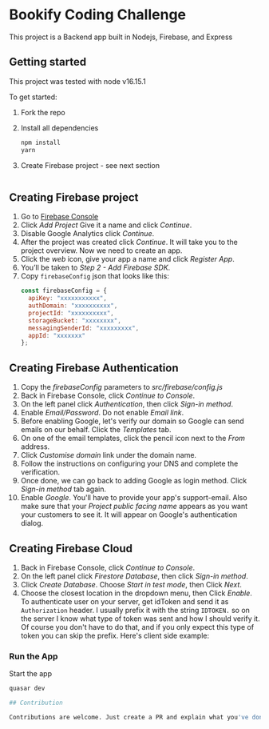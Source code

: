# Bookify Coding Challenge

This project is a Backend app built in Nodejs, Firebase, and Express

## Getting started
This project was tested with node v16.15.1

To get started:
1. Fork the repo
2. Install all dependencies
    ```bash
    npm install
   yarn
    ```
3. Create Firebase project - see next section

    ```
## Creating Firebase project
1. Go to [Firebase Console](https://console.firebase.google.com/)
2. Click _Add Project_ Give it a name and click _Continue_.
3. Disable Google Analytics click _Continue_.
4. After the project was created click _Continue_. It will take you to the project overview. Now we need to create an app.
5. Click the _web_ icon, give your app a name and click _Register App_.
6. You’ll be taken to _Step 2 - Add Firebase SDK_.
7. Copy `firebaseConfig` json that looks like this:
   ```javascript
   const firebaseConfig = {
     apiKey: "xxxxxxxxxxx",
     authDomain: "xxxxxxxxxx",
     projectId: "xxxxxxxxxx",
     storageBucket: "xxxxxxxx",
     messagingSenderId: "xxxxxxxxx",
     appId: "xxxxxxx"
   };
   ```
## Creating Firebase Authentication
1. Copy the _firebaseConfig_ parameters to _src/firebase/config.js_ 
2. Back in Firebase Console, click _Continue to Console_.
3. On the left panel click _Authentication_, then click _Sign-in method_.
4. Enable _Email/Password_. Do not enable _Email link_.
5. Before enabling Google, let's verify our domain so Google can send emails on our behalf. Click the _Templates_ tab.
6. On one of the email templates, click the pencil icon next to the _From_ address.
7. Click _Customise domain_ link under the domain name.
8. Follow the instructions on configuring your DNS and complete the verification.
9. Once done, we can go back to adding Google as login method. Click _Sign-in method_ tab again.
10. Enable _Google_. You'll have to provide your app's support-email. Also make sure that your _Project public facing name_ appears as you want your customers to see it. It will appear on Google's authentication dialog.

## Creating Firebase Cloud
1. Back in Firebase Console, click _Continue to Console_.
2. On the left panel click _Firestore Database_, then click _Sign-in method_.
3. Click _Create Database_. Choose _Start in test mode_, then Click _Next_.
4. Choose the closest location in the dropdown menu, then Click _Enable_.
   To authenticate user on your server, get idToken and send it as `Authorization` header. I usually prefix it with the string `IDTOKEN.` so on the server I know what type of token was sent and how I should verify it. Of course you don't have to do that, and if you only expect this type of token you can skip the prefix. Here's client side example:


### Run the App

Start the app
```bash
quasar dev

## Contribution

Contributions are welcome. Just create a PR and explain what you've done :)
